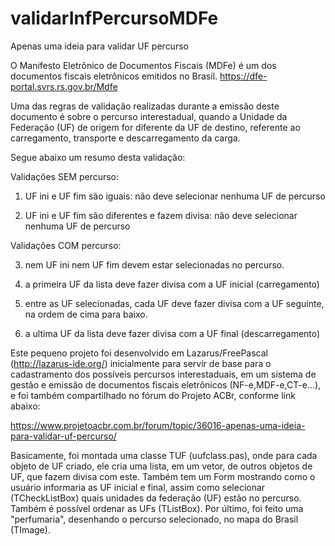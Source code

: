 # validarInfPercursoMDFe
Apenas uma ideia para validar UF percurso

O Manifesto Eletrônico de Documentos Fiscais (MDFe) é um dos documentos fiscais eletrônicos emitidos no Brasil.
https://dfe-portal.svrs.rs.gov.br/Mdfe

Uma das regras de validação realizadas durante a emissão deste documento é sobre o percurso interestadual, quando a Unidade da Federação (UF) de origem for diferente da UF de destino, referente ao carregamento, transporte e descarregamento da carga.

Segue abaixo um resumo desta validação:

Validações SEM percurso:

1) UF ini e UF fim são iguais: não deve selecionar nenhuma UF de percurso

2) UF ini e UF fim são diferentes e fazem divisa: não deve selecionar nenhuma UF de percurso

Validações COM percurso:

3) nem UF ini nem UF fim devem estar selecionadas no percurso.

4) a primeira UF da lista deve fazer divisa com a UF inicial (carregamento)

5) entre as UF selecionadas, cada UF deve fazer divisa com a UF seguinte, na ordem de cima para baixo.

6) a ultima UF da lista deve fazer divisa com a UF final (descarregamento)



Este pequeno projeto foi desenvolvido em Lazarus/FreePascal (http://lazarus-ide.org/) inicialmente para servir de base para o cadastramento dos possíveis percursos interestaduais, em um sistema de gestão e emissão de documentos fiscais eletrônicos (NF-e,MDF-e,CT-e...), e foi também compartilhado no fórum do Projeto ACBr, conforme link abaixo:

https://www.projetoacbr.com.br/forum/topic/36016-apenas-uma-ideia-para-validar-uf-percurso/

Basicamente, foi montada uma classe TUF (uufclass.pas), onde para cada objeto de UF criado, ele cria uma lista, em um vetor, de outros objetos de UF, que fazem divisa com este.
Também tem um Form mostrando como o usuário informaria as UF inicial e final, assim como selecionar (TCheckListBox) quais unidades da federação (UF) estão no percurso. Também é possível ordenar as UFs (TListBox).
Por último, foi feito uma "perfumaria", desenhando o percurso selecionado, no mapa do Brasil (TImage).

